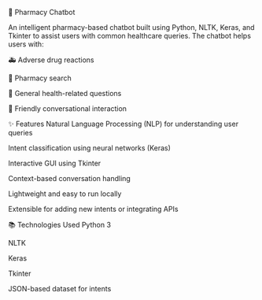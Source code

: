 💊 Pharmacy Chatbot

An intelligent pharmacy-based chatbot built using Python, NLTK, Keras, and Tkinter to assist users with common healthcare queries. The chatbot helps users with:

🚑 Adverse drug reactions

💊 Pharmacy search

🙋 General health-related questions

🤖 Friendly conversational interaction

✨ Features
Natural Language Processing (NLP) for understanding user queries

Intent classification using neural networks (Keras)

Interactive GUI using Tkinter

Context-based conversation handling

Lightweight and easy to run locally

Extensible for adding new intents or integrating APIs

📚 Technologies Used
Python 3

NLTK

Keras

Tkinter

JSON-based dataset for intents
